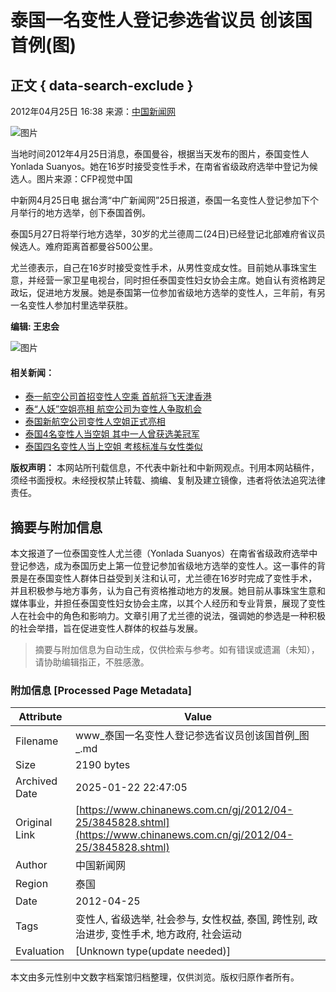 # 泰国一名变性人登记参选省议员 创该国首例(图)

## 正文 { data-search-exclude }


2012年04月25日 16:38 来源：[中国新闻网](http://www.chinanews.com/) 

![图片](http://image1.chinanews.com.cn/cnsupload/big/2012/04-25/4-8/20114b308515435398fb966efc1725f8.jpg)

当地时间2012年4月25日消息，泰国曼谷，根据当天发布的图片，泰国变性人Yonlada Suanyos。她在16岁时接受变性手术，在南省省级政府选举中登记为候选人。图片来源：CFP视觉中国  

中新网4月25日电 据台湾“中广新闻网”25日报道，泰国一名变性人登记参加下个月举行的地方选举，创下泰国首例。

泰国5月27日将举行地方选举，30岁的尤兰德周二(24日)已经登记北部难府省议员候选人。难府距离首都曼谷500公里。

尤兰德表示，自己在16岁时接受变性手术，从男性变成女性。目前她从事珠宝生意，并经营一家卫星电视台，同时担任泰国变性妇女协会主席。她自认有资格跨足政坛，促进地方发展。她是泰国第一位参加省级地方选举的变性人，三年前，有另一名变性人参加村里选举获胜。

**编辑: 王忠会** 

![图片](http://i3.chinanews.com/2011/news/images/1.png) 

#### 相关新闻：

- [泰一航空公司首招变性人空乘 首航将飞天津香港](http://www.chinanews.com/gj/2012/02-21/3686220.shtml)
- [泰“人妖”空姐亮相 航空公司为变性人争取机会](http://www.chinanews.com/gj/2011/12-16/3536481.shtml)
- [泰国新航空公司变性人空姐正式亮相](http://www.chinanews.com/tp/hd2011/2011/12-15/79953.shtml)
- [泰国4名变性人当空姐 其中一人曾获选美冠军](http://finance.chinanews.com/life/2011/02-11/2835981.shtml)
- [泰国四名变性人当上空姐 考核标准与女性类似](http://finance.chinanews.com/life/2011/02-11/2834420.shtml) 

**版权声明：** 本网站所刊载信息，不代表中新社和中新网观点。刊用本网站稿件，须经书面授权。未经授权禁止转载、摘编、复制及建立镜像，违者将依法追究法律责任。
<!-- tcd_original_link https://www.chinanews.com.cn/gj/2012/04-25/3845828.shtml -->


## 摘要与附加信息

<!-- tcd_abstract -->
本文报道了一位泰国变性人尤兰德（Yonlada Suanyos）在南省省级政府选举中登记参选，成为泰国历史上第一位登记参加省级地方选举的变性人。这一事件的背景是在泰国变性人群体日益受到关注和认可，尤兰德在16岁时完成了变性手术，并且积极参与地方事务，认为自己有资格推动地方的发展。她目前从事珠宝生意和媒体事业，并担任泰国变性妇女协会主席，以其个人经历和专业背景，展现了变性人在社会中的角色和影响力。文章引用了尤兰德的说法，强调她的参选是一种积极的社会举措，旨在促进变性人群体的权益与发展。
<!-- tcd_abstract_end -->

> 摘要与附加信息为自动生成，仅供检索与参考。如有错误或遗漏（未知），请协助编辑指正，不胜感激。

### 附加信息 [Processed Page Metadata]

| Attribute       | Value                                  |
|-----------------|----------------------------------------|
| Filename        | www_泰国一名变性人登记参选省议员创该国首例_图_.md                             |
| Size            | 2190 bytes                           |
| Archived Date   | 2025-01-22 22:47:05                             |
| Original Link   | [https://www.chinanews.com.cn/gj/2012/04-25/3845828.shtml](https://www.chinanews.com.cn/gj/2012/04-25/3845828.shtml)                       |
| Author          | 中国新闻网                               |
| Region          | 泰国                               |
| Date            | 2012-04-25                                 |
| Tags            | 变性人, 省级选举, 社会参与, 女性权益, 泰国, 跨性别, 政治进步, 变性手术, 地方政府, 社会运动                                 |
| Evaluation            | [Unknown type(update needed)]                                 |
<!-- tcd_table_end -->

本文由多元性别中文数字档案馆归档整理，仅供浏览。版权归原作者所有。
